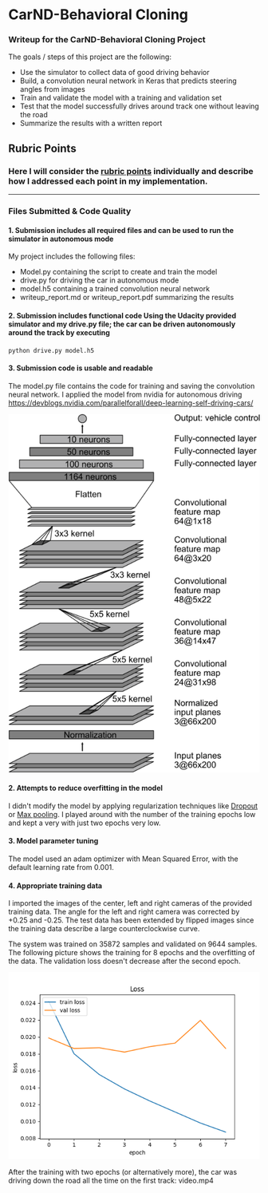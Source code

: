 # **CarND-Behavioral Cloning** 

### Writeup for the CarND-Behavioral Cloning Project

The goals / steps of this project are the following:
* Use the simulator to collect data of good driving behavior
* Build, a convolution neural network in Keras that predicts steering angles from images
* Train and validate the model with a training and validation set
* Test that the model successfully drives around track one without leaving the road
* Summarize the results with a written report

[//]: # (Image References)
[cnn_architecture]: ./images/cnn-architecture.png "CNN Architecture"
[model_lost]: ./images/model_lost_8.png "Model Lost"

## Rubric Points
### Here I will consider the [rubric points](https://review.udacity.com/#!/rubrics/432/view) individually and describe how I addressed each point in my implementation. 

---
### Files Submitted & Code Quality

#### 1. Submission includes all required files and can be used to run the simulator in autonomous mode

My project includes the following files:
* Model.py containing the script to create and train the model
* drive.py for driving the car in autonomous mode
* model.h5 containing a trained convolution neural network 
* writeup_report.md or writeup_report.pdf summarizing the results

#### 2. Submission includes functional code Using the Udacity provided simulator and my drive.py file; the car can be driven autonomously around the track by executing

```
python drive.py model.h5
```

#### 3. Submission code is usable and readable

The model.py file contains the code for training and saving the convolution neural network. I applied the model from nvidia for autonomous driving https://devblogs.nvidia.com/parallelforall/deep-learning-self-driving-cars/

![alt text][cnn_architecture]  

#### 2. Attempts to reduce overfitting in the model

I didn't modify the model by applying regularization techniques like [Dropout](https://en.wikipedia.org/wiki/Dropout_(neural_networks)) or [Max pooling](https://en.wikipedia.org/wiki/Convolutional_neural_network#Max_pooling_shape). 
I played around with the number of the training epochs low and kept a very with just two epochs very low.

#### 3. Model parameter tuning

The model used an adam optimizer with Mean Squared Error, with the default learning rate from 0.001. 


#### 4. Appropriate training data

I imported the images of the center, left and right cameras of the provided training data. The angle for the left and right camera was corrected by +0.25 and -0.25. The test data has been extended by flipped images since the training data describe a large counterclockwise curve.

The system was trained on 35872 samples and validated on 9644 samples. The following picture shows the training for 8 epochs and the overfitting of the data. The validation loss doesn't decrease after the second epoch.

![alt text][model_lost]

After the training with two epochs (or alternatively more), the car was driving down the road all the time on the first track: video.mp4